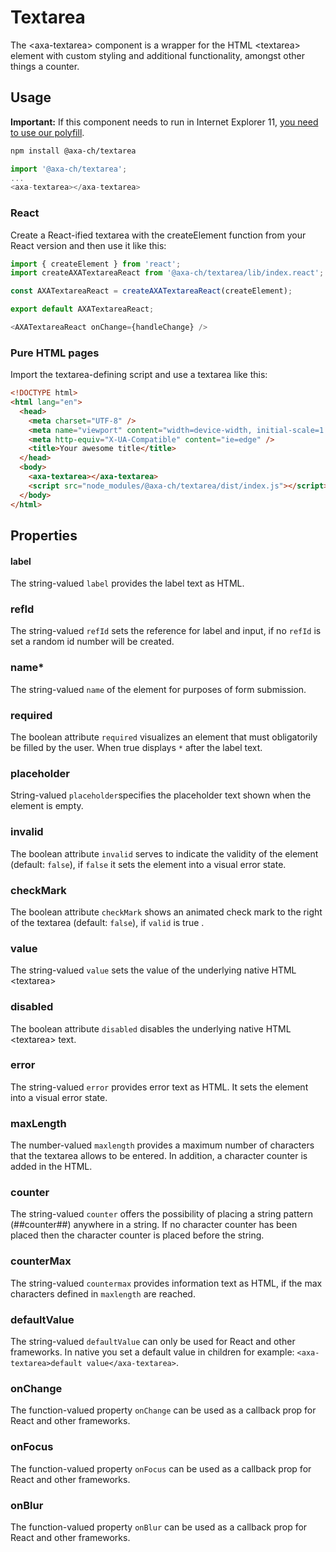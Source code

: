 # Textarea

The &lt;axa-textarea&gt; component is a wrapper for the HTML &lt;textarea&gt; element with custom styling and additional functionality, amongst other things a counter.

## Usage

**Important:** If this component needs to run in Internet Explorer 11, [you need to use our polyfill](https://github.com/axa-ch/patterns-library/tree/develop/src/components/05-utils/polyfill).

```bash
npm install @axa-ch/textarea
```

```js
import '@axa-ch/textarea';
...
<axa-textarea></axa-textarea>
```

### React

Create a React-ified textarea with the createElement function from your React version and then use it like this:

```js
import { createElement } from 'react';
import createAXATextareaReact from '@axa-ch/textarea/lib/index.react';

const AXATextareaReact = createAXATextareaReact(createElement);

export default AXATextareaReact;
```

```js
<AXATextareaReact onChange={handleChange} />
```

### Pure HTML pages

Import the textarea-defining script and use a textarea like this:

```html
<!DOCTYPE html>
<html lang="en">
  <head>
    <meta charset="UTF-8" />
    <meta name="viewport" content="width=device-width, initial-scale=1.0" />
    <meta http-equiv="X-UA-Compatible" content="ie=edge" />
    <title>Your awesome title</title>
  </head>
  <body>
    <axa-textarea></axa-textarea>
    <script src="node_modules/@axa-ch/textarea/dist/index.js"></script>
  </body>
</html>
```

## Properties

#### label

The string-valued `label` provides the label text as HTML.

### refId

The string-valued `refId` sets the reference for label and input, if no `refId` is set a random id number will be created.

### name\*

The string-valued `name` of the element for purposes of form submission.

### required

The boolean attribute `required` visualizes an element that must obligatorily be filled by the user. When true displays `*` after the label text.

### placeholder

String-valued `placeholder`specifies the placeholder text shown when the element is empty.

### invalid

The boolean attribute `invalid` serves to indicate the validity of the element (default: `false`), if `false` it sets the element into a visual error state.

### checkMark

The boolean attribute `checkMark` shows an animated check mark to the right of the textarea (default: `false`), if `valid` is true .

### value

The string-valued `value` sets the value of the underlying native HTML &lt;textarea&gt;

### disabled

The boolean attribute `disabled` disables the underlying native HTML &lt;textarea&gt; text.

### error

The string-valued `error` provides error text as HTML. It sets the element into a visual error state.

### maxLength

The number-valued `maxlength` provides a maximum number of characters that the textarea allows to be entered. In addition, a character counter is added in the HTML.

### counter

The string-valued `counter` offers the possibility of placing a string pattern (##counter##) anywhere in a string. If no character counter has been placed then the character counter is placed before the string.

### counterMax

The string-valued `countermax` provides information text as HTML, if the max characters defined in `maxlength` are reached.

### defaultValue

The string-valued `defaultValue` can only be used for React and other frameworks. In native you set a default value in children for example: `<axa-textarea>default value</axa-textarea>`.

### onChange

The function-valued property `onChange` can be used as a callback prop for React and other frameworks.

### onFocus

The function-valued property `onFocus` can be used as a callback prop for React and other frameworks.

### onBlur

The function-valued property `onBlur` can be used as a callback prop for React and other frameworks.
